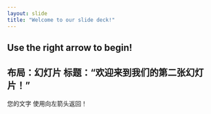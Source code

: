 ```yaml
---
layout: slide
title: "Welcome to our slide deck!"
---
```


Use the right arrow to begin!
---
 布局：幻灯片
标题：“欢迎来到我们的第二张幻灯片！”
---
您的文字
使用向左箭头返回！
